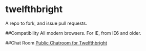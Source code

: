 # twelfthbright
A repo to fork, and issue pull requests.

##Compatibility
All modern browsers. For IE, from IE6 and older.

##Chat Room
[Public Chatroom for Twelfthbright](https://gitter.im/magicericat/twelfthbright)
